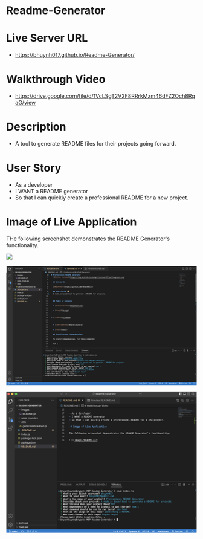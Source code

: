 # Readme-Generator

# Live Server URL

* https://bhuynh017.github.io/Readme-Generator/

# Walkthrough Video

* https://drive.google.com/file/d/1VcLSgT2V2F8RRrkMzm46dFZ2Och8RqaG/view

# Description

* A tool to generate README files for their projects going forward.

# User Story

- As a developer
- I WANT a README generator
- So that I can quickly create a professional README for a new project.

 # Image of Live Application

THe following screenshot demonstrates the README Generator's functionality.

![](images/README.gif)

![](images/Screen%20Shot%202022-10-23%20at%205.31.30%20PM.png)

![](images/Screen%20Shot%202022-10-23%20at%205.31.00%20PM.png)